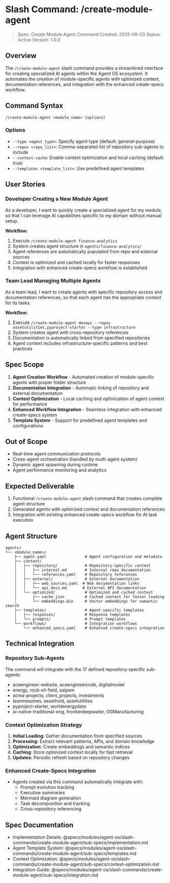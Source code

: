 # Slash Command: /create-module-agent

> Spec: Create Module Agent Command
> Created: 2025-08-03
> Status: Active
> Version: 1.0.0

## Overview

The `/create-module-agent` slash command provides a streamlined interface for creating specialized AI agents within the Agent OS ecosystem. It automates the creation of module-specific agents with optimized context, documentation references, and integration with the enhanced create-specs workflow.

## Command Syntax

```
/create-module-agent <module_name> [options]
```

### Options
- `--type <agent_type>`: Specify agent type (default: general-purpose)
- `--repos <repo_list>`: Comma-separated list of repository sub-agents to include
- `--context-cache`: Enable context optimization and local caching (default: true)
- `--templates <template_list>`: Use predefined agent templates

## User Stories

### Developer Creating a New Module Agent

As a developer, I want to quickly create a specialized agent for my module, so that I can leverage AI capabilities specific to my domain without manual setup.

**Workflow:**
1. Execute `/create-module-agent finance-analytics`
2. System creates agent structure in `agents/finance-analytics/`
3. Agent references are automatically populated from repo and external sources
4. Context is optimized and cached locally for faster responses
5. Integration with enhanced create-specs workflow is established

### Team Lead Managing Multiple Agents

As a team lead, I want to create agents with specific repository access and documentation references, so that each agent has the appropriate context for its tasks.

**Workflow:**
1. Execute `/create-module-agent devops --repos assetutilities,pyproject-starter --type infrastructure`
2. System creates agent with cross-repository references
3. Documentation is automatically linked from specified repositories
4. Agent context includes infrastructure-specific patterns and best practices

## Spec Scope

1. **Agent Creation Workflow** - Automated creation of module-specific agents with proper folder structure
2. **Documentation Integration** - Automatic linking of repository and external documentation
3. **Context Optimization** - Local caching and optimization of agent context for performance
4. **Enhanced Workflow Integration** - Seamless integration with enhanced create-specs system
5. **Template System** - Support for predefined agent templates and configurations

## Out of Scope

- Real-time agent communication protocols
- Cross-agent orchestration (handled by multi-agent system)
- Dynamic agent spawning during runtime
- Agent performance monitoring and analytics

## Expected Deliverable

1. Functional `/create-module-agent` slash command that creates complete agent structure
2. Generated agents with optimized context and documentation references
3. Integration with existing enhanced create-specs workflow for AI task execution

## Agent Structure

```
agents/
└── <module_name>/
    ├── agent.yaml                 # Agent configuration and metadata
    ├── context/
    │   ├── repository/            # Repository-specific context
    │   │   ├── internal.md        # Internal repo documentation
    │   │   └── references.yaml    # Repository references
    │   ├── external/              # External documentation
    │   │   ├── web_sources.yaml  # Web documentation links
    │   │   └── api_docs.md       # External API documentation
    │   └── optimized/             # Optimized and cached context
    │       ├── cache.json         # Cached context for faster loading
    │       └── embeddings.bin     # Vector embeddings for semantic search
    ├── templates/                 # Agent-specific templates
    │   ├── responses/             # Response templates
    │   └── prompts/               # Prompt templates
    └── workflows/                 # Integration workflows
        └── enhanced_specs.yaml    # Enhanced create-specs integration

```

## Technical Integration

### Repository Sub-Agents
The command will integrate with the 17 defined repository-specific sub-agents:
- aceengineer-website, aceengineercode, digitalmodel
- energy, rock-oil-field, saipem
- acma-projects, client_projects, investments
- teamresumes, assethold, assetutilities
- pyproject-starter, worldenergydata
- ai-native-traditional-eng, frontierdeepwater, OGManufacturing

### Context Optimization Strategy
1. **Initial Loading**: Gather documentation from specified sources
2. **Processing**: Extract relevant patterns, APIs, and domain knowledge
3. **Optimization**: Create embeddings and semantic indices
4. **Caching**: Store optimized context locally for fast retrieval
5. **Updates**: Periodic refresh based on repository changes

### Enhanced Create-Specs Integration
- Agents created via this command automatically integrate with:
  - Prompt evolution tracking
  - Executive summaries
  - Mermaid diagram generation
  - Task decomposition and tracking
  - Cross-repository referencing

## Spec Documentation

- Implementation Details: @specs/modules/agent-os/slash-commands/create-module-agent/sub-specs/implementation.md
- Agent Template System: @specs/modules/agent-os/slash-commands/create-module-agent/sub-specs/templates.md
- Context Optimization: @specs/modules/agent-os/slash-commands/create-module-agent/sub-specs/context-optimization.md
- Integration Guide: @specs/modules/agent-os/slash-commands/create-module-agent/sub-specs/integration.md